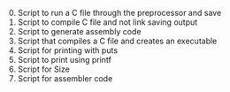 0. Script to run a C file through the preprocessor and save
1. Script to compile C file and not link saving output
2. Script to generate assembly code
3. Script that compiles a C file and creates an executable
4. Script for printing with puts
5. Script to print using printf
6. Script for Size
7. Script for assembler code 
